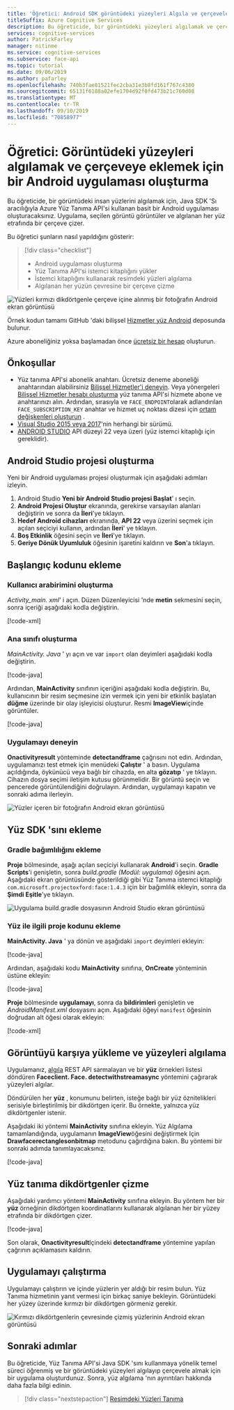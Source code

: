 ```yaml
---
title: 'Öğretici: Android SDK görüntüdeki yüzeyleri Algıla ve çerçevele'
titleSuffix: Azure Cognitive Services
description: Bu öğreticide, bir görüntüdeki yüzeyleri algılamak ve çerçeveye eklemek için Yüz Tanıma API'si kullanan basit bir Android uygulaması oluşturacaksınız.
services: cognitive-services
author: PatrickFarley
manager: nitinme
ms.service: cognitive-services
ms.subservice: face-api
ms.topic: tutorial
ms.date: 09/06/2019
ms.author: pafarley
ms.openlocfilehash: 740b3fae81521fec2cba31e3b8fd161f767c4380
ms.sourcegitcommit: 65131f6188a02efe1704d92f0fd473b21c760d08
ms.translationtype: MT
ms.contentlocale: tr-TR
ms.lasthandoff: 09/10/2019
ms.locfileid: "70858977"
---
```

# <a name="tutorial-create-an-android-app-to-detect-and-frame-faces-in-an-image"></a>Öğretici: Görüntüdeki yüzeyleri algılamak ve çerçeveye eklemek için bir Android uygulaması oluşturma

Bu öğreticide, bir görüntüdeki insan yüzlerini algılamak için, Java SDK 'Sı aracılığıyla Azure Yüz Tanıma API'si kullanan basit bir Android uygulaması oluşturacaksınız. Uygulama, seçilen görüntü görüntüler ve algılanan her yüz etrafında bir çerçeve çizer.

Bu öğretici şunların nasıl yapıldığını gösterir:

> [!div class="checklist"]
> - Android uygulaması oluşturma
> - Yüz Tanıma API'si istemci kitaplığını yükler
> - İstemci kitaplığını kullanarak resimdeki yüzleri algılama
> - Algılanan her yüzün çevresine bir çerçeve çizme

![Yüzleri kırmızı dikdörtgenle çerçeve içine alınmış bir fotoğrafın Android ekran görüntüsü](../Images/android_getstarted2.1.PNG)

Örnek kodun tamamı GitHub 'daki bilişsel [Hizmetler yüz Android](https://github.com/Azure-Samples/cognitive-services-face-android-sample) deposunda bulunur.

Azure aboneliğiniz yoksa başlamadan önce [ücretsiz bir hesap](https://azure.microsoft.com/free/) oluşturun. 

## <a name="prerequisites"></a>Önkoşullar

- Yüz tanıma API'si abonelik anahtarı. Ücretsiz deneme aboneliği anahtarından alabilirsiniz [Bilişsel Hizmetler'i deneyin](https://azure.microsoft.com/try/cognitive-services/?api=face-api). Veya yönergeleri [Bilişsel Hizmetler hesabı oluşturma](https://docs.microsoft.com/azure/cognitive-services/cognitive-services-apis-create-account) yüz tanıma API'si hizmete abone ve anahtarınızı alın. Ardından, sırasıyla ve `FACE_ENDPOINT`olarak adlandırılan `FACE_SUBSCRIPTION_KEY` anahtar ve hizmet uç noktası dizesi için [ortam değişkenleri oluşturun](https://docs.microsoft.com/azure/cognitive-services/cognitive-services-apis-create-account#configure-an-environment-variable-for-authentication) .
- [Visual Studio 2015 veya 2017](https://www.visualstudio.com/downloads/)'nin herhangi bir sürümü.
- [ANDROID STUDIO](https://developer.android.com/studio/) API düzeyi 22 veya üzeri (yüz istemci kitaplığı için gereklidir).

## <a name="create-the-android-studio-project"></a>Android Studio projesi oluşturma

Yeni bir Android uygulaması projesi oluşturmak için aşağıdaki adımları izleyin.

1. Android Studio **Yeni bir Android Studio projesi Başlat**' ı seçin.
1. **Android Projesi Oluştur** ekranında, gerekirse varsayılan alanları değiştirin ve sonra da **İleri**'ye tıklayın.
1. **Hedef Android cihazları** ekranında, **API 22** veya üzerini seçmek için açılan seçiciyi kullanın, ardından **İleri**' ye tıklayın.
1. **Boş Etkinlik** öğesini seçin ve **İleri**'ye tıklayın.
1. **Geriye Dönük Uyumluluk** öğesinin işaretini kaldırın ve **Son**'a tıklayın.

## <a name="add-the-initial-code"></a>Başlangıç kodunu ekleme

### <a name="create-the-ui"></a>Kullanıcı arabirimini oluşturma

*Activity_main. xml*' i açın. Düzen Düzenleyicisi 'nde **metin** sekmesini seçin, sonra içeriği aşağıdaki kodla değiştirin.

[!code-xml[](~/cognitive-services-face-android-detect/FaceTutorial/app/src/main/res/layout/activity_main.xml?name=snippet_activitymain)]

### <a name="create-the-main-class"></a>Ana sınıfı oluşturma

*MainActivity. Java* ' yı açın ve var `import` olan deyimleri aşağıdaki kodla değiştirin.

[!code-java[](~/cognitive-services-face-android-detect/FaceTutorial/app/src/main/java/com/contoso/facetutorial/MainActivity.java?name=snippet_imports)]

Ardından, **MainActivity** sınıfının içeriğini aşağıdaki kodla değiştirin. Bu, kullanıcının bir resim seçmesine izin vermek için yeni bir etkinlik başlatan **düğme** üzerinde bir olay işleyicisi oluşturur. Resmi **ImageView**içinde görüntüler.

[!code-java[](~/cognitive-services-face-android-detect/FaceTutorial/app/src/main/java/com/contoso/facetutorial/MainActivity.java?name=snippet_mainactivity_methods)]

### <a name="try-the-app"></a>Uygulamayı deneyin

**Onactivityresult** yönteminde **detectandframe** çağrısını not edin. Ardından, uygulamanızı test etmek için menüdeki **Çalıştır** ' a basın. Uygulama açıldığında, öykünücü veya bağlı bir cihazda, en alta **gözatıp** ' ye tıklayın. Cihazın dosya seçimi iletişim kutusu görünmelidir. Bir görüntü seçin ve pencerede görüntülendiğini doğrulayın. Ardından, uygulamayı kapatın ve sonraki adıma ilerleyin.

![Yüzler içeren bir fotoğrafın Android ekran görüntüsü](../Images/android_getstarted1.1.PNG)

## <a name="add-the-face-sdk"></a>Yüz SDK 'sını ekleme

### <a name="add-the-gradle-dependency"></a>Gradle bağımlılığını ekleme

**Proje** bölmesinde, aşağı açılan seçiciyi kullanarak **Android**'i seçin. **Gradle Scripts**'i genişletin, sonra *build.gradle (Modül: uygulama)* öğesini açın. Aşağıdaki ekran görüntüsünde gösterildiği gibi Yüz Tanıma istemci kitaplığı `com.microsoft.projectoxford:face:1.4.3` için bir bağımlılık ekleyin, sonra da **Şimdi Eşitle**'ye tıklayın.

![Uygulama build.gradle dosyasının Android Studio ekran görüntüsü](../Images/face-tut-java-gradle.png)

### <a name="add-the-face-related-project-code"></a>Yüz ile ilgili proje kodunu ekleme

**MainActivity. Java** ' ya dönün ve aşağıdaki `import` deyimleri ekleyin:

[!code-java[](~/cognitive-services-face-android-detect/FaceTutorial/app/src/main/java/com/contoso/facetutorial/MainActivity.java?name=snippet_face_imports)]

Ardından, aşağıdaki kodu **MainActivity** sınıfına, **OnCreate** yönteminin üstüne ekleyin:

[!code-java[](~/cognitive-services-face-android-detect/FaceTutorial/app/src/main/java/com/contoso/facetutorial/MainActivity.java?name=snippet_mainactivity_fields)]

**Proje** bölmesinde **uygulamayı**, sonra da **bildirimleri** genişletin ve *AndroidManifest.xml* dosyasını açın. Aşağıdaki öğeyi `manifest` öğesinin doğrudan alt öğesi olarak ekleyin:

[!code-xml[](~/cognitive-services-face-android-detect/FaceTutorial/app/src/main/AndroidManifest.xml?name=snippet_manifest_entry)]

## <a name="upload-image-and-detect-faces"></a>Görüntüyü karşıya yükleme ve yüzeyleri algılama

Uygulamanız, [algıla](https://westus.dev.cognitive.microsoft.com/docs/services/563879b61984550e40cbbe8d/operations/563879b61984550f30395236) REST API sarmalayan ve bir **yüz** örnekleri listesi döndüren **Faceclient. Face. detectwithstreamasync** yöntemini çağırarak yüzeyleri algılar.

Döndürülen her **yüz** , konumunu belirten, isteğe bağlı bir yüz öznitelikleri serisiyle birleştirilmiş bir dikdörtgen içerir. Bu örnekte, yalnızca yüz dikdörtgenler istenir.

Aşağıdaki iki yöntemi **MainActivity** sınıfına ekleyin. Yüz Algılama tamamlandığında, uygulamanın **ImageView**öğesini değiştirmek Için **Drawfacerectanglesonbitmap** metodunu çağırdığına bakın. Bu yöntemi bir sonraki adımda tanımlayacaksınız.

[!code-java[](~/cognitive-services-face-android-detect/FaceTutorial/app/src/main/java/com/contoso/facetutorial/MainActivity.java?name=snippet_detection_methods)]

## <a name="draw-face-rectangles"></a>Yüz tanıma dikdörtgenler çizme

Aşağıdaki yardımcı yöntemi **MainActivity** sınıfına ekleyin. Bu yöntem her bir **yüz** örneğinin dikdörtgen koordinatlarını kullanarak algılanan her bir yüzey etrafında bir dikdörtgen çizer.

[!code-java[](~/cognitive-services-face-android-detect/FaceTutorial/app/src/main/java/com/contoso/facetutorial/MainActivity.java?name=snippet_drawrectangles)]

Son olarak, **Onactivityresult**Içindeki **detectandframe** yöntemine yapılan çağrının açıklamasını kaldırın.

## <a name="run-the-app"></a>Uygulamayı çalıştırma

Uygulamayı çalıştırın ve içinde yüzlerin yer aldığı bir resim bulun. Yüz Tanıma hizmetinin yanıt vermesi için birkaç saniye bekleyin. Görüntüdeki her yüzey üzerinde kırmızı bir dikdörtgen görmeniz gerekir.

![Kırmızı dikdörtgenlerin çevresinde çizmiş yüzlerinin Android ekran görüntüsü](../Images/android_getstarted2.1.PNG)

## <a name="next-steps"></a>Sonraki adımlar

Bu öğreticide, Yüz Tanıma API'si Java SDK 'sını kullanmaya yönelik temel süreci öğrenmiş ve bir görüntüdeki yüzeyleri algılayıp çerçevele almak için bir uygulama oluşturdunuz. Sonra, yüz algılama 'nın ayrıntıları hakkında daha fazla bilgi edinin.

> [!div class="nextstepaction"]
> [Resimdeki Yüzleri Tanıma](../Face-API-How-to-Topics/HowtoDetectFacesinImage.md)
